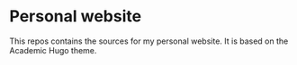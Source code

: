 # Personal website

This repos contains the sources for my personal website. It is based on the Academic Hugo theme.
